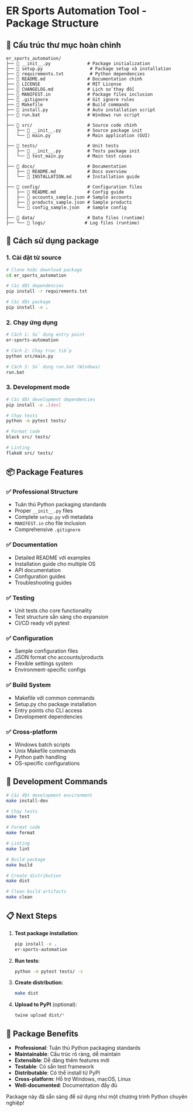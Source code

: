 # ER Sports Automation Tool - Package Structure

## 📁 Cấu trúc thư mục hoàn chỉnh

```
er_sports_automation/
├── 📄 __init__.py              # Package initialization
├── 📄 setup.py                  # Package setup và installation
├── 📄 requirements.txt          # Python dependencies
├── 📄 README.md                # Documentation chính
├── 📄 LICENSE                  # MIT License
├── 📄 CHANGELOG.md             # Lịch sử thay đổi
├── 📄 MANIFEST.in              # Package files inclusion
├── 📄 .gitignore               # Git ignore rules
├── 📄 Makefile                 # Build commands
├── 📄 install.py               # Auto installation script
├── 📄 run.bat                  # Windows run script
│
├── 📁 src/                     # Source code chính
│   ├── 📄 __init__.py          # Source package init
│   └── 📄 main.py              # Main application (GUI)
│
├── 📁 tests/                   # Unit tests
│   ├── 📄 __init__.py          # Tests package init
│   └── 📄 test_main.py         # Main test cases
│
├── 📁 docs/                    # Documentation
│   ├── 📄 README.md            # Docs overview
│   └── 📄 INSTALLATION.md      # Installation guide
│
├── 📁 config/                  # Configuration files
│   ├── 📄 README.md            # Config guide
│   ├── 📄 accounts_sample.json # Sample accounts
│   ├── 📄 products_sample.json # Sample products
│   └── 📄 config_sample.json   # Sample config
│
├── 📁 data/                    # Data files (runtime)
├── └── 📁 logs/               # Log files (runtime)
```

## 🚀 Cách sử dụng package

### 1. Cài đặt từ source
```bash
# Clone hoặc download package
cd er_sports_automation

# Cài đặt dependencies
pip install -r requirements.txt

# Cài đặt package
pip install -e .
```

### 2. Chạy ứng dụng
```bash
# Cách 1: Sử dụng entry point
er-sports-automation

# Cách 2: Chạy trực tiếp
python src/main.py

# Cách 3: Sử dụng run.bat (Windows)
run.bat
```

### 3. Development mode
```bash
# Cài đặt development dependencies
pip install -e .[dev]

# Chạy tests
python -m pytest tests/

# Format code
black src/ tests/

# Linting
flake8 src/ tests/
```

## 📦 Package Features

### ✅ **Professional Structure**
- Tuân thủ Python packaging standards
- Proper `__init__.py` files
- Complete `setup.py` với metadata
- `MANIFEST.in` cho file inclusion
- Comprehensive `.gitignore`

### ✅ **Documentation**
- Detailed README với examples
- Installation guide cho multiple OS
- API documentation
- Configuration guides
- Troubleshooting guides

### ✅ **Testing**
- Unit tests cho core functionality
- Test structure sẵn sàng cho expansion
- CI/CD ready với pytest

### ✅ **Configuration**
- Sample configuration files
- JSON format cho accounts/products
- Flexible settings system
- Environment-specific configs

### ✅ **Build System**
- Makefile với common commands
- Setup.py cho package installation
- Entry points cho CLI access
- Development dependencies

### ✅ **Cross-platform**
- Windows batch scripts
- Unix Makefile commands
- Python path handling
- OS-specific configurations

## 🔧 Development Commands

```bash
# Cài đặt development environment
make install-dev

# Chạy tests
make test

# Format code
make format

# Linting
make lint

# Build package
make build

# Create distribution
make dist

# Clean build artifacts
make clean
```

## 📋 Next Steps

1. **Test package installation**:
   ```bash
   pip install -e .
   er-sports-automation
   ```

2. **Run tests**:
   ```bash
   python -m pytest tests/ -v
   ```

3. **Create distribution**:
   ```bash
   make dist
   ```

4. **Upload to PyPI** (optional):
   ```bash
   twine upload dist/*
   ```

## 🎯 Package Benefits

- **Professional**: Tuân thủ Python packaging standards
- **Maintainable**: Cấu trúc rõ ràng, dễ maintain
- **Extensible**: Dễ dàng thêm features mới
- **Testable**: Có sẵn test framework
- **Distributable**: Có thể install từ PyPI
- **Cross-platform**: Hỗ trợ Windows, macOS, Linux
- **Well-documented**: Documentation đầy đủ

Package này đã sẵn sàng để sử dụng như một chương trình Python chuyên nghiệp!

